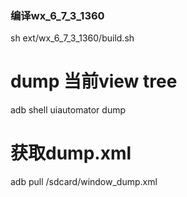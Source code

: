 ### 编译wx_6_7_3_1360
sh ext/wx_6_7_3_1360/build.sh

# dump 当前view tree
adb shell uiautomator dump
# 获取dump.xml
adb pull /sdcard/window_dump.xml
